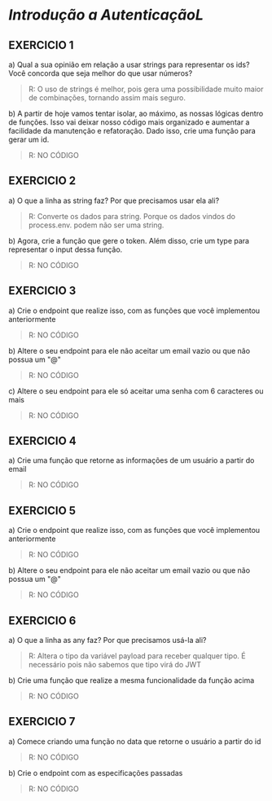 # _Introdução a AutenticaçãoL_  

## EXERCICIO 1

a) Qual a sua opinião em relação a usar strings para representar os ids? Você concorda que seja melhor do que usar números? 
>R: O uso de strings é melhor, pois gera uma possibilidade muito maior de combinações, tornando assim mais seguro. 

b) A partir de hoje vamos tentar isolar, ao máximo, as nossas lógicas dentro de funções. Isso vai deixar nosso código mais organizado e aumentar a facilidade da manutenção e refatoração. Dado isso, crie uma função para gerar um id.

>R: NO CÓDIGO

## EXERCICIO 2

a) O que a linha as string faz? Por que precisamos usar ela ali?
>R: Converte os dados para string. Porque os dados vindos do process.env. podem não ser uma string.

b) Agora, crie a função que gere o token. Além disso, crie um type  para representar o input dessa função.
>R: NO CÓDIGO

## EXERCICIO 3

a) Crie o endpoint que realize isso, com as funções que você implementou anteriormente
>R: NO CÓDIGO

b) Altere o seu endpoint para ele não aceitar um email vazio ou que não possua um "@"
>R: NO CÓDIGO

c) Altere o seu endpoint para ele só aceitar uma senha com 6 caracteres ou mais
>R: NO CÓDIGO

## EXERCICIO 4

a) Crie uma função que retorne as informações de um usuário a partir do email
>R: NO CÓDIGO

## EXERCICIO 5

a) Crie o endpoint que realize isso, com as funções que você implementou anteriormente
>R: NO CÓDIGO

b) Altere o seu endpoint para ele não aceitar um email vazio ou que não possua um "@"
>R: NO CÓDIGO

## EXERCICIO 6

a) O que a linha as any faz? Por que precisamos usá-la ali?
>R: Altera o tipo da variável payload para receber qualquer tipo. É necessário pois não sabemos que tipo virá do JWT

b) Crie uma função que realize a mesma funcionalidade da função acima
>R: NO CÓDIGO

## EXERCICIO 7

a) Comece criando uma função no data que retorne o usuário a partir do id
>R: NO CÓDIGO

b) Crie o endpoint com as especificações passadas
>R: NO CÓDIGO